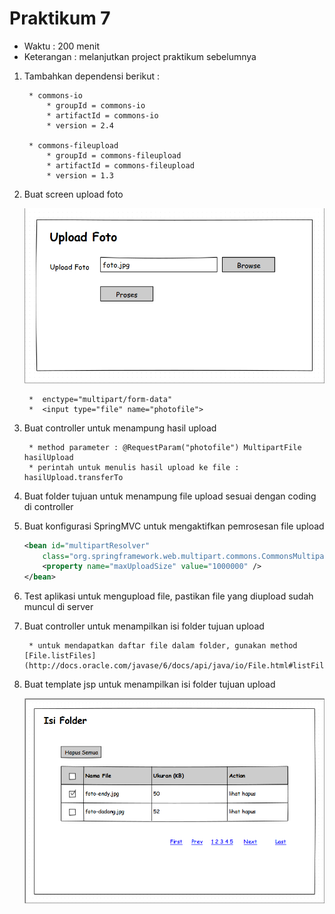 # Praktikum 7 #

* Waktu : 200 menit
* Keterangan : melanjutkan project praktikum sebelumnya

1. Tambahkan dependensi berikut : 
    
        * commons-io
            * groupId = commons-io
            * artifactId = commons-io
            * version = 2.4
        
        * commons-fileupload
            * groupId = commons-fileupload
            * artifactId = commons-fileupload
            * version = 1.3

2. Buat screen upload foto

    ![Screen Upload Foto](img/07/upload-foto.png?raw=true)

        *  enctype="multipart/form-data"
        *  <input type="file" name="photofile">

3. Buat controller untuk menampung hasil upload

        * method parameter : @RequestParam("photofile") MultipartFile hasilUpload
        * perintah untuk menulis hasil upload ke file : hasilUpload.transferTo

4. Buat folder tujuan untuk menampung file upload sesuai dengan coding di controller

5. Buat konfigurasi SpringMVC untuk mengaktifkan pemrosesan file upload

    ```xml
    <bean id="multipartResolver"
		class="org.springframework.web.multipart.commons.CommonsMultipartResolver">
		<property name="maxUploadSize" value="1000000" />
	</bean>
    ```

6. Test aplikasi untuk mengupload file, pastikan file yang diupload sudah muncul di server

7. Buat controller untuk menampilkan isi folder tujuan upload

        * untuk mendapatkan daftar file dalam folder, gunakan method [File.listFiles](http://docs.oracle.com/javase/6/docs/api/java/io/File.html#listFiles())

8. Buat template jsp untuk menampilkan isi folder tujuan upload

    ![Screen isi folder upload](img/07/isi-folder.png?raw=true)
